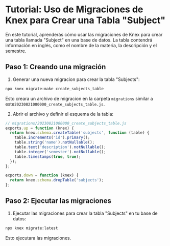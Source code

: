 # Tutorial: Uso de Migraciones de Knex para Crear una Tabla "Subject"

En este tutorial, aprenderás cómo usar las migraciones de Knex para crear una tabla llamada "Subject" en una base de datos. La tabla contendrá información en inglés, como el nombre de la materia, la descripción y el semestre.

## Paso 1: Creando una migración

1. Generar una nueva migracion para crear la tabla "Subjects":

```bash
npx knex migrate:make create_subjects_table
```

Esto creara un archivo de migracion en la carpeta `migrations` similar a este`20230821000000_create_subjects_table.js`.

2. Abrir el archivo y definir el esquema de la tabla:

```javascript
// migrations/20230821000000_create_subjects_table.js
exports.up = function (knex) {
  return knex.schema.createTable('subjects', function (table) {
    table.increments('id').primary();
    table.string('name').notNullable();
    table.text('description').notNullable();
    table.integer('semester').notNullable();
    table.timestamps(true, true);
  });
};

exports.down = function (knex) {
  return knex.schema.dropTable('subjects');
};
```

## Paso 2: Ejecutar las migraciones

1. Ejecutar las migraciones para crear la tabla "Subjects" en tu base de datos:

```bash
npx knex migrate:latest
```

Esto ejecutara las migraciones.
